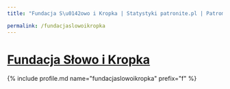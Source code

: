 ```yaml
---
title: "Fundacja S\u0142owo i Kropka | Statystyki patronite.pl | Patromierz"

permalink: /fundacjaslowoikropka
---
```


# [Fundacja Słowo i Kropka](https://patronite.pl/fundacjaslowoikropka)

{% include profile.md name="fundacjaslowoikropka" prefix="f" %}
